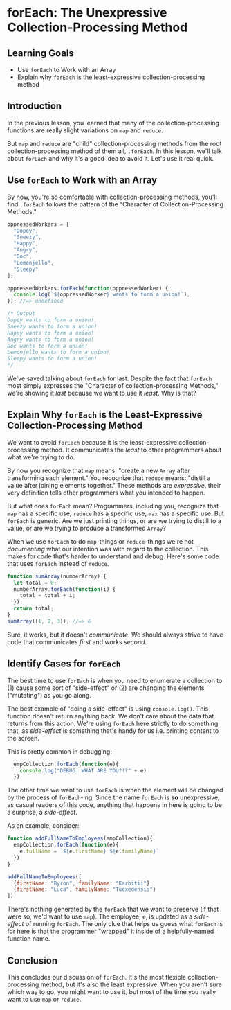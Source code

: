# forEach: The Unexpressive Collection-Processing Method

## Learning Goals

- Use `forEach` to Work with an Array
- Explain why `forEach` is the least-expressive collection-processing method

## Introduction

In the previous lesson, you learned that many of the collection-processing
functions are really slight variations on `map` and `reduce`.

But `map` and `reduce` are "child" collection-processing methods from the root
collection-processing method of them all, `.forEach`. In this lesson, we'll talk
about `forEach` and why it's a good idea to avoid it. Let's use it real quick.

## Use `forEach` to Work with an Array

By now, you're so comfortable with collection-processing methods, you'll find
`.forEach` follows the pattern of the "Character of Collection-Processing
Methods."

```js
oppressedWorkers = [
  "Dopey",
  "Sneezy",
  "Happy",
  "Angry",
  "Doc",
  "Lemonjello",
  "Sleepy"
];

oppressedWorkers.forEach(function(oppressedWorker) {
  console.log(`${oppressedWorker} wants to form a union!`);
}); //=> undefined

/* Output
Dopey wants to form a union!
Sneezy wants to form a union!
Happy wants to form a union!
Angry wants to form a union!
Doc wants to form a union!
Lemonjello wants to form a union!
Sleepy wants to form a union!
*/
```

We've saved talking about `forEach` for last. Despite the fact that `forEach`
most simply expresses the "Character of collection-processing Methods," we're
showing it _last_ because we want to use it _least_. Why is that?

## Explain Why `forEach` is the Least-Expressive Collection-Processing Method

We want to avoid `forEach` because it is the least-expressive
collection-processing method. It communicates the _least_ to other programmers
about what we're trying to do.

By now you recognize that `map` means: "create a new `Array` after transforming
each element." You recognize that `reduce` means: "distill a value after
joining elements together." These methods are _expressive_, their very
definition tells other programmers what you intended to happen.

But what does `forEach` mean? Programmers, including you, recognize that `map` has
a specific use, `reduce` has a specific use, `max` has a specific use. But
`forEach` is generic. Are we just printing things, or are we trying to distill to
a value, or are we trying to produce a transformed `Array`?

When we use `forEach` to do `map`-things or `reduce`-things we're not
_documenting_ what our intention was with regard to the collection. This makes
for code that's harder to understand and debug. Here's some code that uses
`forEach` instead of `reduce`.

```js
function sumArray(numberArray) {
  let total = 0;
  numberArray.forEach(function(i) {
    total = total + i;
  });
  return total;
}
sumArray([1, 2, 3]); //=> 6
```

Sure, it works, but it doesn't _communicate_. We should always strive to have
code that communicates _first_ and works _second_.

## Identify Cases for `forEach`

The best time to use `forEach` is when you need to enumerate a collection to
(1) cause some sort of "side-effect" or (2) are changing the elements
("mutating") as you go along.

The best example of "doing a side-effect" is using `console.log()`. This
function doesn't return anything back. We don't care about the data that
returns from this action. We're using `forEach` here strictly to do something
that, as _side-effect_ is something that's handy for us i.e. printing content
to the screen.

This is pretty common in debugging:

```js
  empCollection.forEach(function(e){
    console.log("DEBUG: WHAT ARE YOU?!?" + e)
  })
```

The other time we want to use `forEach` is when the element will be changed
by the process of `forEach`-ing. Since the name `forEach` is **so**
unexpressive, as casual readers of this code, anything that happens in here
is going to be a surprise, a _side-effect_.

As an example, consider:

```js
function addFullNameToEmployees(empCollection){
  empCollection.forEach(function(e){
    e.fullName = `${e.firstName} ${e.familyName}`
  })
}

addFullNameToEmployees([
  {firstName: "Byron", familyName: "Karbitii"},
  {firstName: "Luca", familyName: "Tuexedensis"}
])
```

There's nothing generated by the `forEach` that we want to preserve (if that
were so, we'd want to use `map`). The employee, `e`, is updated as a
_side-effect_ of running `forEach`. The only clue that helps us guess what
`forEach` is for here is that the programmer "wrapped" it inside of a
helpfully-named function name.


## Conclusion

This concludes our discussion of `forEach`. It's the most flexible
collection-processing method, but it's also the least expressive. When you
aren't sure which way to go, you might want to use it, but most of the time you
really want to use `map` or `reduce`.
